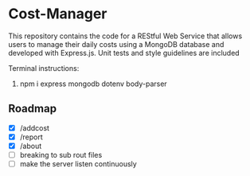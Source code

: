 # Cost-Manager

This repository contains the code for a REStful Web Service that allows users to manage their daily costs using a MongoDB database and developed with Express.js. Unit tests and style guidelines are included

Terminal instructions:

1. npm i express mongodb dotenv body-parser

<!-- ROADMAP -->

## Roadmap

- [x] /addcost
- [x] /report
- [x] /about
- [ ] breaking to sub rout files
- [ ] make the server listen continuously
